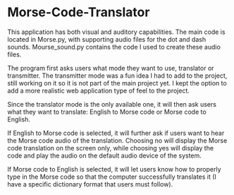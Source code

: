 # Morse-Code-Translator

This application has both visual and auditory capabilities. The main code is located in Morse.py, with supporting audio files for the dot and dash sounds. Mourse_sound.py contains the code I used to create these audio files.

The program first asks users what mode they want to use, translator or transmitter. The transmitter mode was a fun idea I had to add to the project, still working on it so it is not part of the main project yet. I kept the option to add a more realistic web application type of feel to the project. 

Since the translator mode is the only available one, it will then ask users what they want to translate: English to Morse code or Morse code to English.

If English to Morse code is selected, it will further ask if users want to hear the Morse code audio of the translation. Choosing no will display the Morse code translation on the screen only, while choosing yes will display the code and play the audio on the default audio device of the system. 

If Morse code to English is selected, it will let users know how to properly type in the Morse code so that the computer successfully translates it (I have a specific dictionary format that users must follow).
